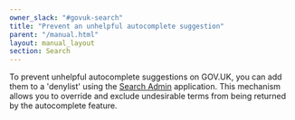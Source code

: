 ```yaml
---
owner_slack: "#govuk-search"
title: "Prevent an unhelpful autocomplete suggestion"
parent: "/manual.html"
layout: manual_layout
section: Search
---
```


To prevent unhelpful autocomplete suggestions on GOV.UK, you can add them to a 'denylist' using the [Search Admin] application. This mechanism allows you to override and exclude undesirable terms from being returned by the autocomplete feature.

[Search Admin]: https://search-admin.publishing.service.gov.uk/completion_denylist_entries
